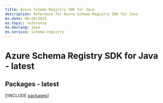 ```yaml
---
title: Azure Schema Registry SDK for Java
description: Reference for Azure Schema Registry SDK for Java
ms.date: 06/20/2025
ms.topic: reference
ms.devlang: java
ms.service: schema-registry
---
```

# Azure Schema Registry SDK for Java - latest
## Packages - latest
[!INCLUDE [packages](schema-registry-index.md)]